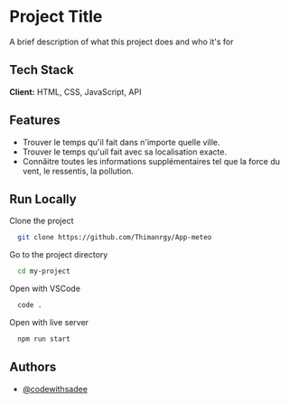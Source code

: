 
# Project Title

A brief description of what this project does and who it's for

## Tech Stack

**Client:** HTML, CSS, JavaScript, API



## Features

- Trouver le temps qu'il fait dans n'importe quelle ville.
- Trouver le temps qu'uil fait avec sa localisation exacte.
- Connâitre toutes les informations supplémentaires tel que la force du vent, le ressentis, la pollution.


## Run Locally

Clone the project

```bash
  git clone https://github.com/Thimanrgy/App-meteo
```

Go to the project directory

```bash
  cd my-project
```

Open with VSCode

```bash
  code .
```

Open with live server

```bash
  npm run start
```


## Authors

- [@codewithsadee](https://www.github.com/codewithsadee)

